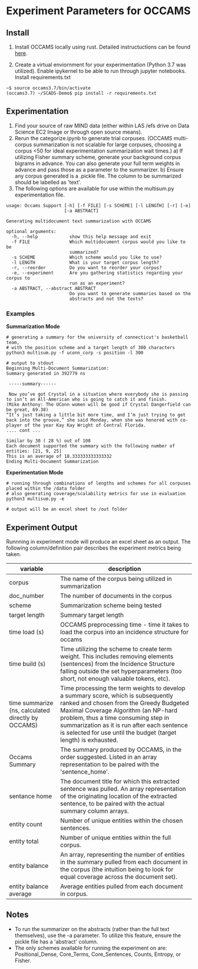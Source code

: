 # Experiment Parameters for OCCAMS 

## Install

1) Install OCCAMS locally using rust. Detailed instructuctions can be found [here](https://github.ncsu.edu/SCADS/Occams#installation).    

2) Create a virtual enviornment for your experimentation (Python 3.7 was utilized). Enable ipykernel to be able to run through jupyter notebooks. Install requirements.txt 

``` 
~$ source occams3.7/bin/activate 
(occams3.7) ~/SCADS-Demo$ pip install -r requirements.txt
```

## Experimentation 

1) Find your source of raw MIND data (either within LAS /efs drive on Data Science EC2 Image or through open source means). 
2) Rerun the categorize.ipynb to generate trial corpuses. (OCCAMS multi-corpus summarization is not scalable for large corpuses, choosing a corpus <50 for ideal experimentation summarization wait times.)
    a) If utilizing Fisher summary scheme, generate your background corpus bigrams in advance. You can also generate your full term weights in advance and pass those as a parameter to the summarizer. 
    b) Ensure any corpus generated is a .pickle file. The column to be summarized should be labelled as 'text'. 
3) The following options are available for use within the multisum.py experimentation file. 

```
usage: Occams Support [-h] [-f FILE] [-s SCHEME] [-l LENGTH] [-r] [-e]
                      [-a ABSTRACT]

Generating multidocument text summarization with OCCAMS

optional arguments:
  -h, --help            show this help message and exit
  -f FILE               Which multidocument corpus would you like to be
                        summarized?
  -s SCHEME             Which scheme would you like to use?
  -l LENGTH             What is your target corpus length?
  -r, --reorder         Do you want to reorder your corpus?
  -e, --experiment      Are you gathering statistics regarding your corpus to
                        run as an experiment?
  -a ABSTRACT, --abstract ABSTRACT
                        Do you want to generate summaries based on the
                        abstracts and not the texts?
```

### Examples

__Summarization Mode__ 
```
# generating a summary for the university of connecticut's basketball team, 
# with the position scheme and a target length of 300 characters
python3 multisum.py -f uconn_corp -s position -l 300

# output to stdout
Beginning Multi-Document Summarization:
Summary generated in 392779 ns

 -----summary------ 

 Now you’ve got Crystal in a situation where everybody she is passing to isn’t an All-American who is going to catch it and finish.                                                                                                                                                                          (Mike Anthony: The UConn women will be good if Crystal Dangerfield can be great, 69.38)
“It’s just taking a little bit more time, and I’m just trying to get back into the groove,” she said Monday, when she was honored with co-player of the year Kay Kay Wright of Central Florida.                                                                                     .... cont ... 

Similar by 30 ( 28 %) out of 108
Each document supported the summary with the following number of entities: [21, 9, 25]
This is an average of 18.333333333333332
Ending Multi-Document Summarization

```

__Experimentation Mode__ 
```
# running through combinations of lengths and schemes for all corpuses placed within the /data folder
# also generating coverage/scalability metrics for use in evaluation
python3 multisum.py -e

# output will be an excel sheet to /out folder 
```

## Experiment Output 

Runnning in experiment mode will produce an excel sheet as an output. The following column/definition pair describes the experiment metrics being taken. 

| variable | description | 
|----|-----|
| corpus | The name of the corpus being utilized in summarization | 
| doc_number | The number of documents in the corpus | 
| scheme | Summarization scheme being tested | 
| target length | Summary target length | 
| time load (s) | OCCAMS preprocessing time - time it takes to load the corpus into an incidence structure for occams| 
| time build (s) | Time utilizing the scheme to create term weight. This includes removing elements (sentences) from the Incidence Structure falling outside the set hyperparameters (too short, not enough valuable tokens, etc). | 
| time summarize (ns, calculated directly by OCCAMS) | Time processing the term weights to develop a summary score, which is subsequently ranked and chosen from the Greedy Budgeted Maximal Coverage Algorithm (an NP-hard problem, thus a time consuming step in summarization as it is run after each sentence is selected for use until the budget (target length) is exhausted. | 
| Occams Summary | The summary produced by OCCAMS, in the order suggested. Listed in an array representation to be paired with the 'sentence_home'. | 
| sentance home | The document title for which this extracted sentence was pulled. An array representation of the originating location of the extracted sentence, to be paired with the actual summary column arrays. | 
| entity count | Number of unique entities within the chosen sentences. | 
| entity total | Number of unique entities within the full corpus. | 
| entity balance | An array, representing the number of entities in the summary pulled from each document in the corpus (the intuition being to look for equal coverage across the document set). | 
| entity balance average | Average entities pulled from each document in corpus. | 

## Notes 

- To run the summarizer on the abstracts (rather than the full text themselves), use the -a parameter. To utilize this feature, ensure the pickle file has a 'abstract' column. 
- The only schemes available for running the experiment on are: Positional_Dense, Core_Terms, Core_Sentences, Counts, Entropy, or Fisher. 
